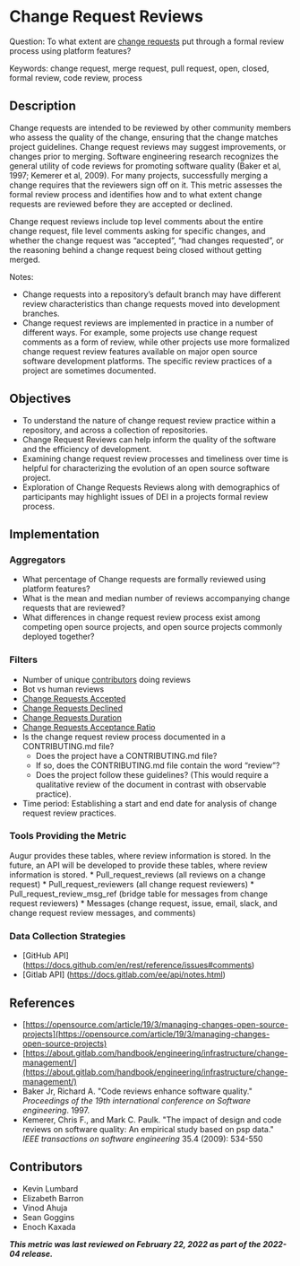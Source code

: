# Change Request Reviews

Question: To what extent are [change requests](https://chaoss.community/metric-change-requests/) put through a formal review process using platform features? 

Keywords: change request, merge request, pull request, open, closed, formal review, code review, process

## Description
Change requests are intended to be reviewed by other community members who assess the quality of the change, ensuring that the change matches project guidelines. Change request reviews may suggest improvements, or changes prior to merging. Software engineering research recognizes the general utility of code reviews for promoting software quality (Baker et al, 1997; Kemerer et al, 2009).  For many projects, successfully merging a change requires that the reviewers sign off on it. This metric assesses the formal review process and identifies how and to what extent change requests are reviewed before they are accepted or declined.  

Change request reviews include top level comments about the entire change request, file level comments asking for specific changes, and whether the change request was “accepted”, “had changes requested”, or the reasoning behind a change request being closed without getting merged. 

Notes:
* Change requests into a repository’s default branch may have different review characteristics than change requests moved into development branches.  
* Change request reviews are implemented in practice in a number of different ways. For example, some projects use change request comments as a form of review, while other projects use more formalized change request review features available on major open source software development platforms. The specific review practices of a project are sometimes documented. 

## Objectives
* To understand the nature of change request review practice within a repository, and across a collection of repositories.
* Change Request Reviews can help inform the quality of the software and the efficiency of development.
* Examining change request review processes and timeliness over time is helpful for characterizing the evolution of an open source software project.
* Exploration of Change Requests Reviews along with demographics of participants may highlight issues of DEI in a projects formal review process.

## Implementation

### Aggregators

* What percentage of Change requests are formally reviewed using platform features? 
* What is the mean and median number of reviews accompanying change requests that are reviewed? 
* What differences in change request review process exist among competing open source projects, and open source projects commonly deployed together? 

### Filters 
* Number of unique [contributors](https://chaoss.community/metric-contributors/) doing reviews
* Bot vs human reviews
* [Change Requests Accepted](https://chaoss.community/metric-change-requests-accepted/)
* [Change Requests Declined](https://chaoss.community/metric-change-requests-declined/)
* [Change Requests Duration](https://chaoss.community/metric-change-requests-duration/)
* [Change Requests Acceptance Ratio]([https://chaoss.community/metric-change-request-acceptance-ratio/](https://chaoss.community/metric-change-request-acceptance-ratio/))
* Is the change request review process documented in a CONTRIBUTING.md file? 
    * Does the project have a CONTRIBUTING.md file?
    * If so, does the CONTRIBUTING.md file contain the word “review”? 
    * Does the project follow these guidelines? (This would require a qualitative review of the document in contrast with observable practice). 
* Time period: Establishing a start and end date for analysis of change request review practices. 



### Tools Providing the Metric 
Augur provides these tables, where review information is stored. In the future, an API will be developed to provide these tables, where review information is stored. 
    * Pull_request_reviews (all reviews on a change request)
    * Pull_request_reviewers (all change request reviewers)
    * Pull_request_review_msg_ref (bridge table for messages from change request reviewers)
    * Messages (change request, issue, email, slack, and change request review messages, and comments) 


### Data Collection Strategies 
* [GitHub API] (https://docs.github.com/en/rest/reference/issues#comments)
* [Gitlab API] (https://docs.gitlab.com/ee/api/notes.html)


## References
* [https://opensource.com/article/19/3/managing-changes-open-source-projects](https://opensource.com/article/19/3/managing-changes-open-source-projects)
* [https://about.gitlab.com/handbook/engineering/infrastructure/change-management/](https://about.gitlab.com/handbook/engineering/infrastructure/change-management/) 
* Baker Jr, Richard A. "Code reviews enhance software quality." _Proceedings of the 19th international conference on Software engineering_. 1997.
* Kemerer, Chris F., and Mark C. Paulk. "The impact of design and code reviews on software quality: An empirical study based on psp data." _IEEE transactions on software engineering_ 35.4 (2009): 534-550

## Contributors
* Kevin Lumbard
* Elizabeth Barron
* Vinod Ahuja
* Sean Goggins
* Enoch Kaxada

***This metric was last reviewed on February 22, 2022 as part of the 2022-04 release.***

